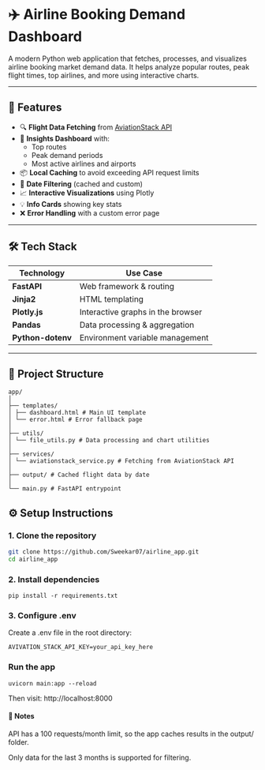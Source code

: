 # ✈️ Airline Booking Demand Dashboard

A modern Python web application that fetches, processes, and visualizes airline booking market demand data. It helps analyze popular routes, peak flight times, top airlines, and more using interactive charts.

---

## 🚀 Features

- 🔍 **Flight Data Fetching** from [AviationStack API](https://aviationstack.com/)
- 🧠 **Insights Dashboard** with:
  - Top routes
  - Peak demand periods
  - Most active airlines and airports
- 📦 **Local Caching** to avoid exceeding API request limits
- 📅 **Date Filtering** (cached and custom)
- 📈 **Interactive Visualizations** using Plotly
- 💡 **Info Cards** showing key stats
- ❌ **Error Handling** with a custom error page

---

## 🛠️ Tech Stack

| Technology    | Use Case                             |
|---------------|---------------------------------------|
| **FastAPI**   | Web framework & routing               |
| **Jinja2**    | HTML templating                       |
| **Plotly.js** | Interactive graphs in the browser     |
| **Pandas**    | Data processing & aggregation         |
| **Python-dotenv** | Environment variable management  |

---

## 📂 Project Structure

```
app/
│
├── templates/
│ ├── dashboard.html # Main UI template
│ └── error.html # Error fallback page
│
├── utils/
│ └── file_utils.py # Data processing and chart utilities
│
├── services/
│ └── aviationstack_service.py # Fetching from AviationStack API
│
├── output/ # Cached flight data by date
│
└── main.py # FastAPI entrypoint
```

## ⚙️ Setup Instructions

### 1. Clone the repository
```bash
git clone https://github.com/Sweekar07/airline_app.git
cd airline_app
```

### 2. Install dependencies
```
pip install -r requirements.txt
```

### 3. Configure .env
Create a .env file in the root directory:

```
AVIVATION_STACK_API_KEY=your_api_key_here
```

 ### Run the app
 ```
uvicorn main:app --reload
```

Then visit: http://localhost:8000


#### 📌 Notes

API has a 100 requests/month limit, so the app caches results in the output/ folder.

Only data for the last 3 months is supported for filtering.
